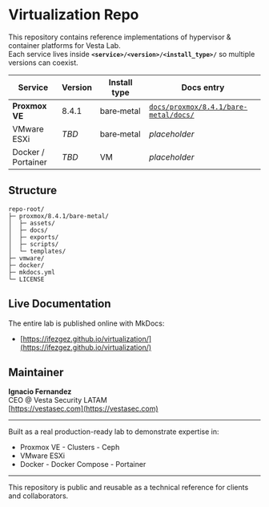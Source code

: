 # Virtualization Repo

This repository contains reference implementations of hypervisor & container platforms for Vesta Lab.  
Each service lives inside **`<service>/<version>/<install_type>/`** so multiple versions can coexist.

| Service | Version | Install type | Docs entry |
|---------|---------|--------------|------------|
| **Proxmox VE** | 8.4.1 | bare‑metal | [`docs/proxmox/8.4.1/bare-metal/docs/`](https://github.com/iFezGez/virtualization/tree/main/docs/proxmox/8.4.1/bare-metal/docs) |
| VMware ESXi | *TBD* | bare‑metal | _placeholder_ |
| Docker / Portainer | *TBD* | VM | _placeholder_ |

## Structure
```
repo-root/
├─ proxmox/8.4.1/bare-metal/
│  ├─ assets/
│  ├─ docs/
│  ├─ exports/
│  ├─ scripts/
│  └─ templates/
├─ vmware/
├─ docker/
├─ mkdocs.yml
└─ LICENSE
```
## Live Documentation

The entire lab is published online with MkDocs:  
- [https://ifezgez.github.io/virtualization/](https://ifezgez.github.io/virtualization/)

## Maintainer

**Ignacio Fernandez**  
CEO @ Vesta Security LATAM  
[https://vestasec.com](https://vestasec.com)

---

Built as a real production-ready lab to demonstrate expertise in:
- Proxmox VE - Clusters - Ceph
- VMware ESXi
- Docker - Docker Compose - Portainer
---

This repository is public and reusable as a technical reference for clients and collaborators.
